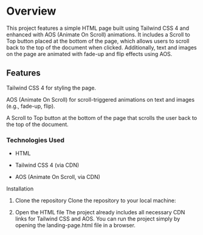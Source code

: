 # Overview

This project features a simple HTML page built using Tailwind CSS 4 and enhanced with AOS (Animate On Scroll) animations. It includes a Scroll to Top button placed at the bottom of the page, which allows users to scroll back to the top of the document when clicked. Additionally, text and images on the page are animated with fade-up and flip effects using AOS.

## Features
Tailwind CSS 4 for styling the page.

AOS (Animate On Scroll) for scroll-triggered animations on text and images (e.g., fade-up, flip).

A Scroll to Top button at the bottom of the page that scrolls the user back to the top of the document.

### Technologies Used
- HTML

- Tailwind CSS 4 (via CDN)

- AOS (Animate On Scroll, via CDN)

Installation
1. Clone the repository
Clone the repository to your local machine:

2. Open the HTML file
The project already includes all necessary CDN links for Tailwind CSS and AOS. You can run the project simply by opening the landing-page.html file in a browser.
